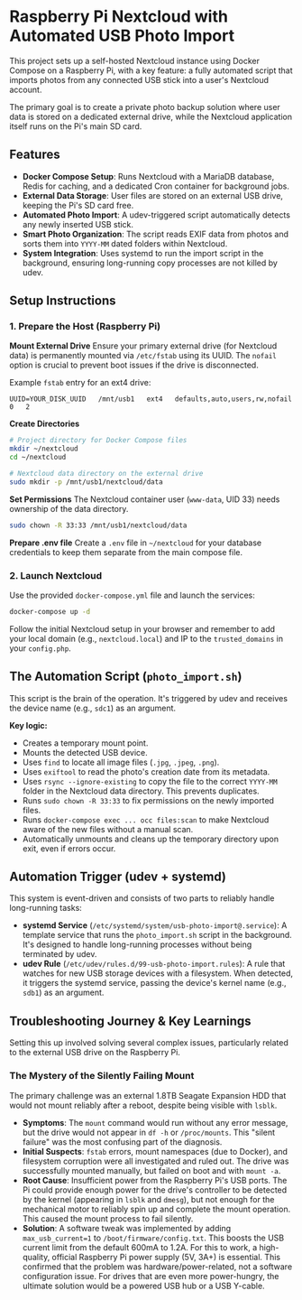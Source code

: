 # Raspberry Pi Nextcloud with Automated USB Photo Import

This project sets up a self-hosted Nextcloud instance using Docker Compose on a Raspberry Pi, with a key feature: a fully automated script that imports photos from any connected USB stick into a user's Nextcloud account.

The primary goal is to create a private photo backup solution where user data is stored on a dedicated external drive, while the Nextcloud application itself runs on the Pi's main SD card.

## Features

* **Docker Compose Setup**: Runs Nextcloud with a MariaDB database, Redis for caching, and a dedicated Cron container for background jobs.
* **External Data Storage**: User files are stored on an external USB drive, keeping the Pi's SD card free.
* **Automated Photo Import**: A udev-triggered script automatically detects any newly inserted USB stick.
* **Smart Photo Organization**: The script reads EXIF data from photos and sorts them into `YYYY-MM` dated folders within Nextcloud.
* **System Integration**: Uses systemd to run the import script in the background, ensuring long-running copy processes are not killed by udev.

## Setup Instructions

### 1. Prepare the Host (Raspberry Pi)

**Mount External Drive**
Ensure your primary external drive (for Nextcloud data) is permanently mounted via `/etc/fstab` using its UUID. The `nofail` option is crucial to prevent boot issues if the drive is disconnected.

Example `fstab` entry for an ext4 drive:
```
UUID=YOUR_DISK_UUID   /mnt/usb1   ext4   defaults,auto,users,rw,nofail   0   2
```

**Create Directories**
```bash
# Project directory for Docker Compose files
mkdir ~/nextcloud
cd ~/nextcloud

# Nextcloud data directory on the external drive
sudo mkdir -p /mnt/usb1/nextcloud/data
```

**Set Permissions**
The Nextcloud container user (`www-data`, UID 33) needs ownership of the data directory.
```bash
sudo chown -R 33:33 /mnt/usb1/nextcloud/data
```

**Prepare .env file**
Create a `.env` file in `~/nextcloud` for your database credentials to keep them separate from the main compose file.

### 2. Launch Nextcloud

Use the provided `docker-compose.yml` file and launch the services:
```bash
docker-compose up -d
```
Follow the initial Nextcloud setup in your browser and remember to add your local domain (e.g., `nextcloud.local`) and IP to the `trusted_domains` in your `config.php`.

## The Automation Script (`photo_import.sh`)

This script is the brain of the operation. It's triggered by udev and receives the device name (e.g., `sdc1`) as an argument.

**Key logic:**
* Creates a temporary mount point.
* Mounts the detected USB device.
* Uses `find` to locate all image files (`.jpg`, `.jpeg`, `.png`).
* Uses `exiftool` to read the photo's creation date from its metadata.
* Uses `rsync --ignore-existing` to copy the file to the correct `YYYY-MM` folder in the Nextcloud data directory. This prevents duplicates.
* Runs `sudo chown -R 33:33` to fix permissions on the newly imported files.
* Runs `docker-compose exec ... occ files:scan` to make Nextcloud aware of the new files without a manual scan.
* Automatically unmounts and cleans up the temporary directory upon exit, even if errors occur.

## Automation Trigger (udev + systemd)

This system is event-driven and consists of two parts to reliably handle long-running tasks:

* **systemd Service** (`/etc/systemd/system/usb-photo-import@.service`): A template service that runs the `photo_import.sh` script in the background. It's designed to handle long-running processes without being terminated by udev.
* **udev Rule** (`/etc/udev/rules.d/99-usb-photo-import.rules`): A rule that watches for new USB storage devices with a filesystem. When detected, it triggers the systemd service, passing the device's kernel name (e.g., `sdb1`) as an argument.

## Troubleshooting Journey & Key Learnings

Setting this up involved solving several complex issues, particularly related to the external USB drive on the Raspberry Pi.

### The Mystery of the Silently Failing Mount

The primary challenge was an external 1.8TB Seagate Expansion HDD that would not mount reliably after a reboot, despite being visible with `lsblk`.

* **Symptoms**: The `mount` command would run without any error message, but the drive would not appear in `df -h` or `/proc/mounts`. This "silent failure" was the most confusing part of the diagnosis.
* **Initial Suspects**: `fstab` errors, mount namespaces (due to Docker), and filesystem corruption were all investigated and ruled out. The drive was successfully mounted manually, but failed on boot and with `mount -a`.
* **Root Cause**: Insufficient power from the Raspberry Pi's USB ports. The Pi could provide enough power for the drive's controller to be detected by the kernel (appearing in `lsblk` and `dmesg`), but not enough for the mechanical motor to reliably spin up and complete the mount operation. This caused the mount process to fail silently.
* **Solution**: A software tweak was implemented by adding `max_usb_current=1` to `/boot/firmware/config.txt`. This boosts the USB current limit from the default 600mA to 1.2A. For this to work, a high-quality, official Raspberry Pi power supply (5V, 3A+) is essential. This confirmed that the problem was hardware/power-related, not a software configuration issue. For drives that are even more power-hungry, the ultimate solution would be a powered USB hub or a USB Y-cable.
